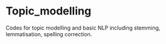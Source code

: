 # Topic_modelling
Codes for topic modelling and basic NLP including stemming, lemmatisation, spelling correction.
